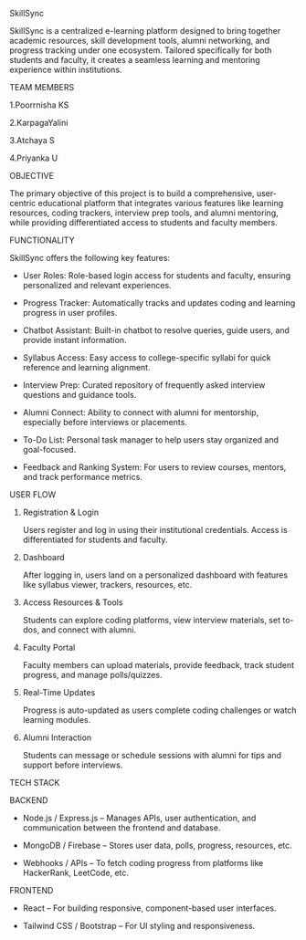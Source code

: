 SkillSync

SkillSync is a centralized e-learning platform designed to bring together academic resources, skill development tools, alumni networking, and progress tracking under one ecosystem. Tailored specifically for both students and faculty, it creates a seamless learning and mentoring experience within institutions.

TEAM MEMBERS

1.Poorrnisha KS

2.KarpagaYalini

3.Atchaya S

4.Priyanka U

OBJECTIVE

The primary objective of this project is to build a comprehensive, user-centric educational platform that integrates various features like learning resources, coding trackers, interview prep tools, and alumni mentoring, while providing differentiated access to students and faculty members.

FUNCTIONALITY
 
SkillSync offers the following key features:

- User Roles: Role-based login access for students and faculty, ensuring personalized and relevant experiences.

- Progress Tracker: Automatically tracks and updates coding and learning progress in user profiles.

- Chatbot Assistant: Built-in chatbot to resolve queries, guide users, and provide instant information.

- Syllabus Access: Easy access to college-specific syllabi for quick reference and learning alignment.

- Interview Prep: Curated repository of frequently asked interview questions and guidance tools.

- Alumni Connect: Ability to connect with alumni for mentorship, especially before interviews or placements.

- To-Do List: Personal task manager to help users stay organized and goal-focused.

- Feedback and Ranking System: For users to review courses, mentors, and track performance metrics.

USER FLOW

1. Registration & Login

   Users register and log in using their institutional credentials. Access is differentiated for students and faculty.

2. Dashboard  

   After logging in, users land on a personalized dashboard with features like syllabus viewer, trackers, resources, etc.
   
3. Access Resources & Tools

   Students can explore coding platforms, view interview materials, set to-dos, and connect with alumni.

4. Faculty Portal

   Faculty members can upload materials, provide feedback, track student progress, and manage polls/quizzes.
 
5. Real-Time Updates

   Progress is auto-updated as users complete coding challenges or watch learning modules.
 
6. Alumni Interaction

   Students can message or schedule sessions with alumni for tips and support before interviews.

TECH STACK

BACKEND

- Node.js / Express.js – Manages APIs, user authentication, and communication between the frontend and database.

- MongoDB / Firebase – Stores user data, polls, progress, resources, etc.

- Webhooks / APIs – To fetch coding progress from platforms like HackerRank, LeetCode, etc.

FRONTEND

- React – For building responsive, component-based user interfaces.

- Tailwind CSS / Bootstrap – For UI styling and responsiveness.



